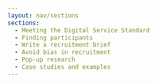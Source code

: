 ```yaml
---
layout: nav/sections
sections:
  - Meeting the Digital Service Standard
  - Finding participants
  - Write a recruitment brief
  - Avoid bias in recruitment
  - Pop-up research
  - Case studies and examples
---
```

